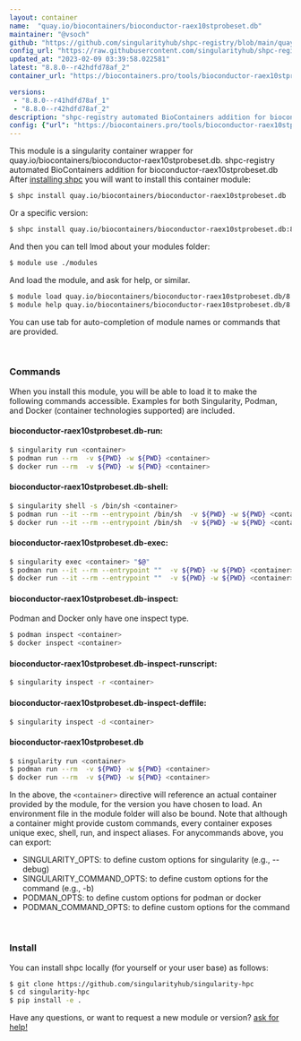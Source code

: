 ```yaml
---
layout: container
name:  "quay.io/biocontainers/bioconductor-raex10stprobeset.db"
maintainer: "@vsoch"
github: "https://github.com/singularityhub/shpc-registry/blob/main/quay.io/biocontainers/bioconductor-raex10stprobeset.db/container.yaml"
config_url: "https://raw.githubusercontent.com/singularityhub/shpc-registry/main/quay.io/biocontainers/bioconductor-raex10stprobeset.db/container.yaml"
updated_at: "2023-02-09 03:39:58.022581"
latest: "8.8.0--r42hdfd78af_2"
container_url: "https://biocontainers.pro/tools/bioconductor-raex10stprobeset.db"

versions:
 - "8.8.0--r41hdfd78af_1"
 - "8.8.0--r42hdfd78af_2"
description: "shpc-registry automated BioContainers addition for bioconductor-raex10stprobeset.db"
config: {"url": "https://biocontainers.pro/tools/bioconductor-raex10stprobeset.db", "maintainer": "@vsoch", "description": "shpc-registry automated BioContainers addition for bioconductor-raex10stprobeset.db", "latest": {"8.8.0--r42hdfd78af_2": "sha256:db99fba02f227d8af739d4d860891afd2b4859bbfbd9ea0debdbb42dfdfb37cd"}, "tags": {"8.8.0--r41hdfd78af_1": "sha256:deaa23172e8e069fcbd1ce35643f822183ed02543fbfab9c0c9b959c7c0a5f53", "8.8.0--r42hdfd78af_2": "sha256:db99fba02f227d8af739d4d860891afd2b4859bbfbd9ea0debdbb42dfdfb37cd"}, "docker": "quay.io/biocontainers/bioconductor-raex10stprobeset.db"}
---
```


This module is a singularity container wrapper for quay.io/biocontainers/bioconductor-raex10stprobeset.db.
shpc-registry automated BioContainers addition for bioconductor-raex10stprobeset.db
After [installing shpc](#install) you will want to install this container module:


```bash
$ shpc install quay.io/biocontainers/bioconductor-raex10stprobeset.db
```

Or a specific version:

```bash
$ shpc install quay.io/biocontainers/bioconductor-raex10stprobeset.db:8.8.0--r42hdfd78af_2
```

And then you can tell lmod about your modules folder:

```bash
$ module use ./modules
```

And load the module, and ask for help, or similar.

```bash
$ module load quay.io/biocontainers/bioconductor-raex10stprobeset.db/8.8.0--r42hdfd78af_2
$ module help quay.io/biocontainers/bioconductor-raex10stprobeset.db/8.8.0--r42hdfd78af_2
```

You can use tab for auto-completion of module names or commands that are provided.

<br>

### Commands

When you install this module, you will be able to load it to make the following commands accessible.
Examples for both Singularity, Podman, and Docker (container technologies supported) are included.

#### bioconductor-raex10stprobeset.db-run:

```bash
$ singularity run <container>
$ podman run --rm  -v ${PWD} -w ${PWD} <container>
$ docker run --rm  -v ${PWD} -w ${PWD} <container>
```

#### bioconductor-raex10stprobeset.db-shell:

```bash
$ singularity shell -s /bin/sh <container>
$ podman run --it --rm --entrypoint /bin/sh  -v ${PWD} -w ${PWD} <container>
$ docker run --it --rm --entrypoint /bin/sh  -v ${PWD} -w ${PWD} <container>
```

#### bioconductor-raex10stprobeset.db-exec:

```bash
$ singularity exec <container> "$@"
$ podman run --it --rm --entrypoint ""  -v ${PWD} -w ${PWD} <container> "$@"
$ docker run --it --rm --entrypoint ""  -v ${PWD} -w ${PWD} <container> "$@"
```

#### bioconductor-raex10stprobeset.db-inspect:

Podman and Docker only have one inspect type.

```bash
$ podman inspect <container>
$ docker inspect <container>
```

#### bioconductor-raex10stprobeset.db-inspect-runscript:

```bash
$ singularity inspect -r <container>
```

#### bioconductor-raex10stprobeset.db-inspect-deffile:

```bash
$ singularity inspect -d <container>
```



#### bioconductor-raex10stprobeset.db

```bash
$ singularity run <container>
$ podman run --rm  -v ${PWD} -w ${PWD} <container>
$ docker run --rm  -v ${PWD} -w ${PWD} <container>
```


In the above, the `<container>` directive will reference an actual container provided
by the module, for the version you have chosen to load. An environment file in the
module folder will also be bound. Note that although a container
might provide custom commands, every container exposes unique exec, shell, run, and
inspect aliases. For anycommands above, you can export:

 - SINGULARITY_OPTS: to define custom options for singularity (e.g., --debug)
 - SINGULARITY_COMMAND_OPTS: to define custom options for the command (e.g., -b)
 - PODMAN_OPTS: to define custom options for podman or docker
 - PODMAN_COMMAND_OPTS: to define custom options for the command

<br>

### Install

You can install shpc locally (for yourself or your user base) as follows:

```bash
$ git clone https://github.com/singularityhub/singularity-hpc
$ cd singularity-hpc
$ pip install -e .
```

Have any questions, or want to request a new module or version? [ask for help!](https://github.com/singularityhub/singularity-hpc/issues)